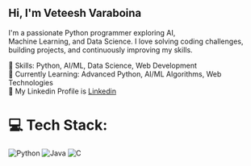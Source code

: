 ## Hi, I'm Veteesh Varaboina 
I'm a passionate Python programmer exploring AI, <br>
Machine Learning, and Data Science. I love solving coding challenges,<br>
building projects, and continuously improving my skills.<br>

🔹 Skills: Python, AI/ML, Data Science, Web Development<br>
🔹 Currently Learning: Advanced Python, AI/ML Algorithms, Web Technologies<br>
🔹 My Linkedin Profile is [Linkedin](https://www.linkedin.com/in/veteesh-vardaboina-868430311/)<br>

# 💻 Tech Stack:
![Python](https://img.shields.io/badge/python-3670A0?style=for-the-badge&logo=python&logoColor=ffdd54) ![Java](https://img.shields.io/badge/java-%23ED8B00.svg?style=for-the-badge&logo=openjdk&logoColor=white) ![C](https://img.shields.io/badge/c-%2300599C.svg?style=for-the-badge&logo=c&logoColor=white)
